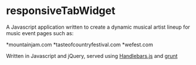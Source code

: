 # responsiveTabWidget

A Javascript application written to create a dynamic musical artist lineup for music event pages such as:

*mountainjam.com
*tasteofcountryfestival.com
*wefest.com

Written in Javascript and jQuery, served using [Handlebars.js](http://handlebarsjs.com/) and [grunt](https://gruntjs.com/)